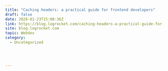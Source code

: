 ```yaml
---
title: "Caching headers: a practical guide for frontend developers"
draft: false
date: 2020-01-23T15:00:36Z
link: https://blog.logrocket.com/caching-headers-a-practical-guide-for-frontend-developers/?utm_medium=RSS&utm_source=hune
site: blog.logrocket.com
topic: Webdev
category:
  - Uncategorized
  
   
  

---
```

